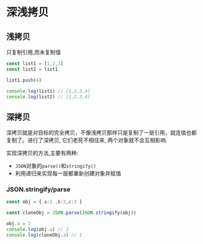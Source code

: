 # 深浅拷贝

## 浅拷贝

只复制引用,而未复制值

```javascript
const list1 = [1,2,3]
const list2 = list1

list1.push(4)

console.log(list1) // [1,2,3,4]
console.log(list2) // [1,2,3,4]
```

## 深拷贝

深拷贝就是对目标的完全拷贝，不像浅拷贝那样只是复制了一层引用，就连值也都复制了。进行了深拷贝,
它们老死不相往来, 两个对象就不会互相影响.

实现深拷贝的方法,主要有两种:

- `JSON`对象的`parse()`和`stringify()`
- 利用递归来实现每一层都重新创建对象并赋值

### JSON.stringify/parse

```javascript
const obj = { a:1 ,b:2,c:2 }

const cloneObj = JSON.parse(JSON.stringify(obj))

obj.a = 2
console.log(obj.a) // 2
console.log(cloneObj.a) // 1
```


